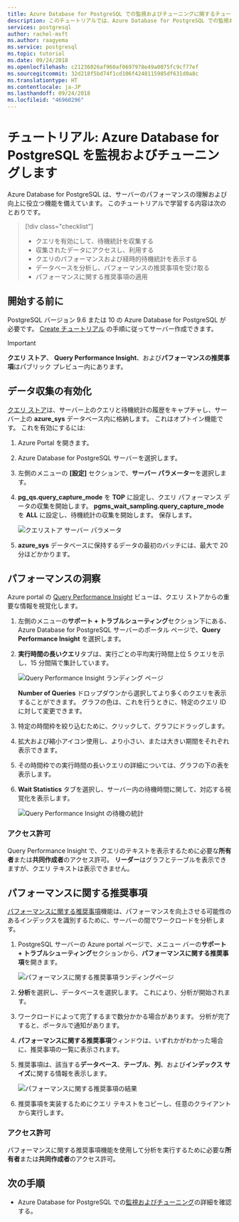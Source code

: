 ```yaml
---
title: Azure Database for PostgreSQL での監視およびチューニングに関するチュートリアル
description: このチュートリアルでは、Azure Database for PostgreSQL での監視およびチューニングについて説明します。
services: postgresql
author: rachel-msft
ms.author: raagyema
ms.service: postgresql
ms.topic: tutorial
ms.date: 09/24/2018
ms.openlocfilehash: c21236026af960af0697978e49a0075fc9cf77ef
ms.sourcegitcommit: 32d218f5bd74f1cd106f4248115985df631d0a8c
ms.translationtype: HT
ms.contentlocale: ja-JP
ms.lasthandoff: 09/24/2018
ms.locfileid: "46960296"
---
```

# <a name="tutorial-monitor-and-tune-azure-database-for-postgresql"></a>チュートリアル: Azure Database for PostgreSQL を監視およびチューニングします

Azure Database for PostgreSQL は、サーバーのパフォーマンスの理解および向上に役立つ機能を備えています。 このチュートリアルで学習する内容は次のとおりです。
> [!div class="checklist"]
> * クエリを有効にして、待機統計を収集する
> * 収集されたデータにアクセスし、利用する
> * クエリのパフォーマンスおよび経時的待機統計を表示する
> * データベースを分析し、パフォーマンスの推奨事項を受け取る
> * パフォーマンスに関する推奨事項の適用

## <a name="before-you-begin"></a>開始する前に
PostgreSQL バージョン 9.6 または 10 の Azure Database for PostgreSQL が必要です。 [Create チュートリアル](tutorial-design-database-using-azure-portal.md) の手順に従ってサーバー作成できます。

> [!IMPORTANT]
> **クエリ ストア**、 **Query Performance Insight**、および**パフォーマンスの推奨事項**はパブリック プレビュー内にあります。

## <a name="enabling-data-collection"></a>データ収集の有効化
[クエリ ストア](concepts-query-store.md)は、サーバー上のクエリと待機統計の履歴をキャプチャし、サーバー上の **azure_sys** データベース内に格納します。 これはオプトイン機能です。 これを有効にするには:

1. Azure Portal を開きます。

2. Azure Database for PostgreSQL サーバーを選択します。

3. 左側のメニューの **[設定]** セクションで、**サーバー パラメーター**を選択します。

4. **pg_qs.query_capture_mode** を **TOP** に設定し、クエリ パフォーマンス データの収集を開始します。 **pgms_wait_sampling.query_capture_mode** を **ALL** に設定し、待機統計の収集を開始します。 保存します。
   
   ![クエリストア サーバー パラメータ](./media/tutorial-performance-intelligence/query-store-parameters.png)

5. **azure_sys** データベースに保持するデータの最初のバッチには、最大で 20 分ほどかかります。


## <a name="performance-insights"></a>パフォーマンスの洞察
Azure portal の [Query Performance Insight](concepts-query-performance-insight.md) ビューは、クエリ ストアからの重要な情報を視覚化します。 

1. 左側のメニューの**サポート + トラブルシューティング**セクション下にある、Azure Database for PostgreSQL サーバーのポータル ページで、**Query Performance Insight** を選択します。

2. **実行時間の長いクエリ**タブは、実行ごとの平均実行時間上位 5 クエリを示し、15 分間隔で集計しています。 
   
   ![Query Performance Insight ランディング ページ](./media/tutorial-performance-intelligence/query-performance-insight-landing-page.png)

   **Number of Queries** ドロップダウンから選択してより多くのクエリを表示することができます。 グラフの色は、これを行うときに、特定のクエリ ID に対して変更できます。

3. 特定の時間枠を絞り込むために、クリックして、グラフにドラッグします。

4. 拡大および縮小アイコン使用し、より小さい、または大きい期間をそれぞれ表示できます。

5. その時間枠での実行時間の長いクエリの詳細については、グラフの下の表を表示します。

6. **Wait Statistics** タブを選択し、サーバー内の待機時間に関して、対応する視覚化を表示します。
   
   ![Query Performance Insight の待機の統計](./media/tutorial-performance-intelligence/query-performance-insight-wait-statistics.png)

### <a name="permissions"></a>アクセス許可
Query Performance Insight で、クエリのテキストを表示するために必要な**所有者**または**共同作成者**のアクセス許可。 **リーダー**はグラフとテーブルを表示できますが、クエリ テキストは表示できません。


## <a name="performance-recommendations"></a>パフォーマンスに関する推奨事項
[パフォーマンスに関する推奨事項](concepts-performance-recommendations.md)機能は、パフォーマンスを向上させる可能性のあるインデックスを識別するために、サーバーの間でワークロードを分析します。

1. PostgreSQL サーバーの Azure portal ページで、メニュー バーの**サポート + トラブルシューティング**セクションから、**パフォーマンスに関する推奨事項**を開きます。
   
   ![パフォーマンスに関する推奨事項ランディングページ](./media/tutorial-performance-intelligence/performance-recommendations-landing-page.png)

2. **分析**を選択し、データベースを選択します。 これにより、分析が開始されます。

3. ワークロードによって完了するまで数分かかる場合があります。 分析が完了すると、ポータルで通知があります。

4. **パフォーマンスに関する推奨事項**ウィンドウは、いずれかがわかった場合に、推奨事項の一覧に表示されます。 

5. 推奨事項は、該当する**データベース**、**テーブル**、**列**、および**インデックス サイズ**に関する情報を表示します。

   ![パフォーマンスに関する推奨事項の結果](./media/tutorial-performance-intelligence/performance-recommendations-result.png)

6. 推奨事項を実装するためにクエリ テキストをコピーし、任意のクライアントから実行します。

### <a name="permissions"></a>アクセス許可
パフォーマンスに関する推奨事項機能を使用して分析を実行するために必要な**所有者**または**共同作成者**のアクセス許可。

## <a name="next-steps"></a>次の手順
- Azure Database for PostgreSQL での[監視およびチューニング](concepts-monitoring.md)の詳細を確認する。
